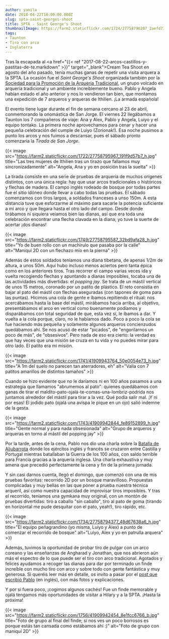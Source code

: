 ```yaml
---
author: yamila
date: 2018-04-22T10:00:00.000Z
slug: spta-saint-georges-shoot
title: SPTA - Saint George's Shoot
thumbnailImage: https://farm2.staticflickr.com/1724/27758796207_2aefd739bc_b.jpg
tags:
- Taunton
- Tiro con arco
- Inglaterra
---
```


Tras la escapada al <a href="{{< ref "2017-08-22-arcos-castillos-y-pastitas-de-te.markdown" >}}" target="_blank">Cream Tea Shoot</a> en agosto del año pasado, tenía muchas ganas de repetir una visita arquera a la SPTA. La ocasión fue el <em>Saint George's Shoot</em> organizada también por la <a href="http://www.traditional-archery.org/" target="_blank">Sociedad para la Promoción de la Arquería Tradicional</a>, un grupo volcado en arquería tradicional y un ambiente increíblemente bueno. Pablo y Angela habían estado el año anterior y nos lo vendieron tan bien, que montamos una expedición de 7 arqueros y arqueras de Ithilien. ¡La armada española!

<!--more-->

El evento tiene lugar durante el fin de semana cercano al 23 de abril, conmemorando la onomástica de San Jorge. El viernes 22 llegábamos a Taunton los 7 compañeros de viaje: Ana y Alex, Pablo y Angela, Luiyo y el equipo tontako. La primera noche aprovechamos para cenar y hacer una pequeña celebración del cumple de Luiyo (Zorionak!). Esa noche pusimos a punto los arcos y nos fuimos a descansar, pues el sábado pronto comenzaría la <em>Tirada de San Jorge</em>.

{{< image src="https://farm2.staticflickr.com/1722/27758795967_191f9d57b7_h.jpg" title="Las tres mujeres de Ithilien tras un tirazo que fallamos muy sincronizadamente" alt="Angela, Ana y yo en posición tras la suelta" >}}

La tirada consiste en una serie de pruebas de arquería de muchos orígenes distintos, con una única regla: hay que usar arcos tradicionales o históricos y flechas de madera. El campo inglés rodeado de bosque por todas partes fue el sitio idóneo donde llevar a cabo todas las pruebas. El sábado comenzamos con tiros largos, a soldados franceses a unso 150m. A esta distancia tuve que esforzarme al máximo para sacarle la potencia suficiente a mi arco y que llegara hasta el otro lado del campo. Desde donde tirábamos ni siquiera veíamos bien las dianas, así que era toda una celebración encontrar una flecha clavada en la diana; yo tuve la suerte de acertar ¡dos dianas!

{{< image src="https://farm2.staticflickr.com/1749/27758795587_32bd9afa28_h.jpg" title="Yo de buen rollo con un machirulo que pasaba por la calle" alt="Maniquí 2D con un flechazo mío en la pierna" >}}

Además de estos soldados teníamos una diana tibetana, de apenas 1/2m de altura, a unos 50m. Aquí hubo incluso menos aciertos pero tanta épica como en los anteriores tiros. Tras recorrer el campo varias veces ida y vuelta recogiendo flechas y apuntando a dianas imposibles, tocaba una de las actividades más divertidas: el <em>popping jay</em>. Se trata de un mástil vertical de unos 15 metros, coronado por un patito de plástico. El reto consistía en bajar al pato del mástil con flechas aseguradas (con tapones de goma para las puntas). Hicimos una cola de gente e íbamos repitiendo el ritual: nos acercábamos hasta la base del mástil, mirábamos hacia arriba, al objetivo, presentábamos el arco en vertical como buenamente podíamos y disparábamos con total seguridad de que, esta vez sí, le íbamos a dar. Y vuelta a la cola porque, claro, no le habíamos dado. Poco a poco la cola se fue haciendo más pequeña y solamente algunos arqueros concienzudos quedábamos ahí. Se nos acusó de estar "picados", de "engorilarnos un poco de más", de "obsesivos". Pero nada de eso era cierto: la verdad es que hay veces que una misión se cruza en tu vida y no puedes mirar para otro lado. El patito era mi misión.

{{< image src="https://farm2.staticflickr.com/1741/41909943764_50e0054e73_h.jpg" title="A 1m del suelo no parecen tan aterradores, eh" alt="Valla con 7 patitos amarillos de distintos tamaños" >}}

Cuando se hizo evidente que no le daríamos ni en 100 años pasamos a una estrategia que llamamos "abrumemos al pato": quienes quedábamos con ganas de tirar el maldito-pato-ojalá-te-comas-una-lombriz-podrida nos juntamos alrededor del mástil para tirar a la vez. Qué podía salir mal. ¡Y ni por esas! El jodido pato (ojalá una avispa le pique en un ojo) salió indemne de la gesta.

{{< image src="https://farm2.staticflickr.com/1743/41909942844_fe89152899_h.jpg" title="Gente normal y para nada obsesionada" alt="Grupo de arqueros y arqueras en torno al mástil del popping jay" >}}

Por la tarde, antes de la cena, Pablo nos dio una charla sobre la <a href="https://es.wikipedia.org/wiki/Batalla_de_Aljubarrota" target="_blank">Batalla de Aljubarrota</a> donde los ejércitos inglés y francés se cruzaron entre Castilla y Portugal mientras batallaban la Guerra de los 100 años, con saldo terrible para Francia gracias a la arquería inglesa. Una charla exhaustiva y muy amena que precedió perfectamente la cena y fin de la primera jornada.

Y sin casi darnos cuenta, llegó el domingo, que comenzó con una de mis pruebas favoritas: recorrido 2D por un bosque maravilloso. Propuestas complicadas y muy bellas en las que poner a prueba nuestra técnica arqueril, así como nuestra capacidad de improvisar tiros imposibles. Y tras el recorrido, teníamos una gymkana muy original, con un montón de pruebas divertidas: tiro a caballo "sin caballo", tiro al pato de goma (tirando en horizontal me pude desquitar con el pato, yeah!), tiro rápido, etc.

{{< image src="https://farm2.staticflickr.com/1734/27758794377_48d67638a6_h.jpg" title="El equipo peñagrandino (yo misma, Luiyo y Alex) a punto de comenzar el recorrido de bosque" alt="Luiyo, Alex y yo en patrulla arquera" >}}

Además, tuvimos la oportunidad de probar tiro de pulgar con un arco coreano y las enseñanzas de Angharad y Jonathan, que nos abrieron aún más el espectro de lo que puede ser el tiro con arco tradicional. Agotados y felices ayudamos a recoger las dianas para dar por terminado un finde increíble con mucho tiro con arco y sobre todo con gente fantástica y muy generosa. Si queréis leer más en detalle, os invito a pasar por el <a href="https://blog.aljaba.net/spta-st-georges-shoot-at-huish-woods-taunton-2018/" target="_blank">post que escribió Pablo</a> (en inglés), con más fotos y explicaciones.

Y por si fuera poco, ¡cogimos algunos cachés! Fue un finde memorable y ojalá tengamos más oportunidades de visitar a Hilary y a la SPTA. ¡Hasta la próxima!

{{< image src="https://farm2.staticflickr.com/1756/41909942454_8e1fcc6766_b.jpg" title="Foto de grupo al final del finde; si nos ves un poco borrosos es porque estás tan cansada como estábamos ahí :)" alt="Foto de grupo con maniquí 2D" >}}
